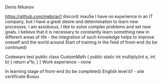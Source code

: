 Denis Nikanov

https://github.com/mebrian1
discord: mau5e
I have no experience in an IT company, but I have a great desire and determination to learn new processes. I am assiduous, I like to solve complex problems and set new goals. I believe that it is necessary to constantly learn something new in different areas of life - the integration of such knowledge helps to improve oneself and the world around
Start of training in the field of front-end (to be continued)

Codewars test
public class CustomMath {
    public static int multiply(int a, int b) {
        return a*b;
    }
}
Work experience - none

In learning stage of front-end (to be completed)
English level b1 - site certificate Busuu